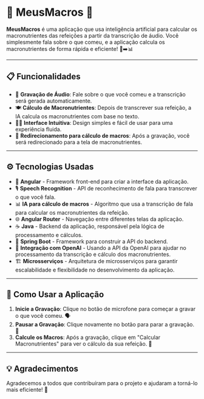 # 🥑 **MeusMacros** 🍗

**MeusMacros** é uma aplicação que usa inteligência artificial para calcular os macronutrientes das refeições a partir da transcrição de áudio. Você simplesmente fala sobre o que comeu, e a aplicação calcula os macronutrientes de forma rápida e eficiente! 💬➡️📊

---

## 📋 **Funcionalidades**

- 🎤 **Gravação de Áudio**: Fale sobre o que você comeu e a transcrição será gerada automaticamente.
- 🍽️ **Cálculo de Macronutrientes**: Depois de transcrever sua refeição, a IA calcula os macronutrientes com base no texto.
- 🧑‍💻 **Interface Intuitiva**: Design simples e fácil de usar para uma experiência fluida.
- 🚀 **Redirecionamento para cálculo de macros**: Após a gravação, você será redirecionado para a tela de macronutrientes.

---

## ⚙️ **Tecnologias Usadas**

- 🧠 **Angular** - Framework front-end para criar a interface da aplicação.
- 🎙️ **Speech Recognition** - API de reconhecimento de fala para transcrever o que você fala.
- 📊 **IA para cálculo de macros** - Algoritmo que usa a transcrição de fala para calcular os macronutrientes da refeição.
- 🌐 **Angular Router** - Navegação entre diferentes telas da aplicação.
- ☕ **Java** - Backend da aplicação, responsável pela lógica de processamento e cálculos.
- 🔧 **Spring Boot** - Framework para construir a API do backend.
- 🤖 **Integração com OpenAI** - Usando a API da OpenAI para ajudar no processamento da transcrição e cálculo dos macronutrientes.
- 🏗️ **Microsserviços** - Arquitetura de microsserviços para garantir escalabilidade e flexibilidade no desenvolvimento da aplicação.

---

## 📱 **Como Usar a Aplicação**

1. **Inicie a Gravação**: Clique no botão de microfone para começar a gravar o que você comeu. 🗣️
2. **Pausar a Gravação**: Clique novamente no botão para parar a gravação. 📜
3. **Calcule os Macros**: Após a gravação, clique em "Calcular Macronutrientes" para ver o cálculo da sua refeição. 🍴

---

## 💡 **Agradecimentos**

Agradecemos a todos que contribuíram para o projeto e ajudaram a torná-lo mais eficiente! 🙏
